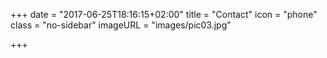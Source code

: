 +++
date = "2017-06-25T18:16:15+02:00"
title = "Contact"
icon = "phone"
class = "no-sidebar"
imageURL = "images/pic03.jpg"

+++

